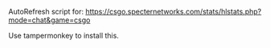 AutoRefresh script for: https://csgo.specternetworks.com/stats/hlstats.php?mode=chat&game=csgo

Use tampermonkey to install this.
